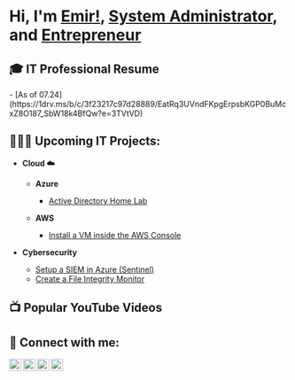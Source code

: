 <h1>Hi, I'm <a href="https://emirumar.com">Emir!</a>,
<a href="https://www.linkedin.com/in/emirumar/">System Administrator</a>, and <a href="https://www.youtube.com/c/emirumar">Entrepreneur</a></h1>

<h2>🎓 IT Professional Resume</h2>
  - [As of 07.24](https://1drv.ms/b/c/3f23217c97d28889/EatRq3UVndFKpgErpsbKGP0BuMcxZ8O187_SbW18k4BfQw?e=3TVtVD)
  
<h2>👨🏾‍💻 Upcoming IT Projects:</h2>

- <b>Cloud ☁️</b>
  - <b>Azure</b>
    - [Active Directory Home Lab](https://github.com/emirtaylor/ActiveDirectoryLab)
   
  - <b>AWS</b>
    - [Install a VM inside the AWS Console](https://github.com/emirtaylor/ActiveDirectoryLab)
   
- <b>Cybersecurity</b>
  - [Setup a SIEM in Azure (Sentinel)](https://github.com/emirtaylor/ActiveDirectoryLab)
  - [Create a File Integrity Monitor](https://github.com/emirtaylor/Azure-AD/blob/main/onboarder.md)


<h2>📺 Popular YouTube Videos</h2>

<h2> 🤳 Connect with me:</h2>

[<img align="left" alt="emirumar7 | YouTube" width="22px" src="https://cdn.jsdelivr.net/npm/simple-icons@v3/icons/youtube.svg" />][youtube]
[<img align="left" alt="emirumar7 | Twitter" width="22px" src="https://cdn.jsdelivr.net/npm/simple-icons@v3/icons/twitter.svg" />][twitter]
[<img align="left" alt="emirumar7 | LinkedIn" width="22px" src="https://cdn.jsdelivr.net/npm/simple-icons@v3/icons/linkedin.svg" />][linkedin]
[<img align="left" alt="emirumar7 | Instagram" width="22px" src="https://cdn.jsdelivr.net/npm/simple-icons@v3/icons/instagram.svg" />][instagram]

[twitter]: https://twitter.com/emirumar7  
[youtube]: https://www.youtube.com/c/emirumar
[instagram]: https://www.instagram.com/emirumar7/
[linkedin]: https://linkedin.com/in/emirtaylor

